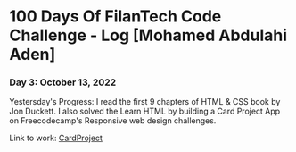 # 100 Days Of FilanTech Code Challenge - Log [Mohamed Abdulahi Aden]

### Day 3: October 13, 2022

Yestersday's Progress: I read the first 9 chapters of HTML & CSS book by Jon Duckett. I also solved the Learn HTML by building a Card Project App on Freecodecamp's Responsive web design challenges.

Link to work: [CardProject](https://github.com/MoAfi12/100DaysOfFilanTechCode/tree/main/HTML_CSS)









